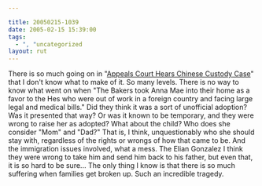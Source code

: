 ```yaml
---

title: 20050215-1039
date: 2005-02-15 15:39:00
tags:
  - ", "uncategorized
layout: rut
---
```


There is so much going on in "<a href="http://news.findlaw.com/ap_stories/other/1110/2-15-2005/20050215001504_17.html">Appeals
Court Hears Chinese Custody Case</a>" that I don't know what to make
of it.  So many levels.  There is no way to know what went on when
"The Bakers took Anna Mae into their home as a favor to the Hes who
were out of work in a foreign country and facing large legal and
medical bills."  Did they think it was a sort of unofficial adoption?
Was it presented that way?  Or was it known to be temporary, and they
were wrong to raise her as adopted?  What about the child?  Who does
she consider "Mom" and "Dad?"  That is, I think, unquestionably
who she should stay with, regardless of the rights or wrongs of how
that came to be.  And the immigration issues involved, what a mess.
The Elian Gonzalez I think they were wrong to take him and send him
back to his father, but even that, it is so hard to be sure... The
only thing I know is that there is so much suffering when families
get broken up.  Such an incredible tragedy.

